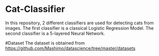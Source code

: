 # Cat-Classifier
In this repository, 2 different classifiers are used for detecting cats from images.
The first classifier is a classical Logistic Regression Model.
The second classifier is a 5-layered Neural Network.

#Dataset
The dataset is obtained from https://github.com/Mashimo/datascience/tree/master/datasets
